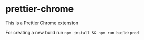 # prettier-chrome
This is a Prettier Chrome extension

For creating a new build run `npm install && npm run build:prod`